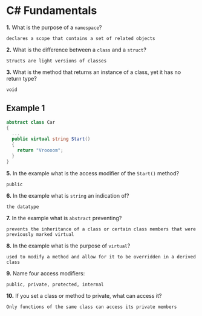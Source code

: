 # C# Fundamentals


**1.** What is the purpose of a `namespace`?
<!-- enter you answer in the space below -->
```
declares a scope that contains a set of related objects
```
**2.** What is the difference between a `class` and a `struct`?
<!-- enter you answer in the space below -->
```
Structs are light versions of classes
```
**3.** What is the method that returns an instance of a class, yet it has no return type?
<!-- enter you answer in the space below -->
```
void
```
## Example 1
```c#
abstract class Car
{
  ...
  public virtual string Start()
  {
    return "Vroooom";
  }
}
```
**5.** In the example what is the access modifier of the `Start()` method?
<!-- enter you answer in the space below -->
```
public
```
**6.** In the example what is `string` an indication of?
<!-- enter you answer in the space below -->
```
the datatype
```
**7.** In the example what is `abstract` preventing?
<!-- enter you answer in the space below -->
```
prevents the inheritance of a class or certain class members that were previously marked virtual
```
**8.** In the example what is the purpose of `virtual`?
<!-- enter you answer in the space below -->
```
used to modify a method and allow for it to be overridden in a derived class
```
**9.** Name four access modifiers:
<!-- enter you answer in the space below -->
```
public, private, protected, internal
```
**10.** If you set a class or method to private, what can access it?
<!-- enter you answer in the space below -->
```
Only functions of the same class can access its private members
```